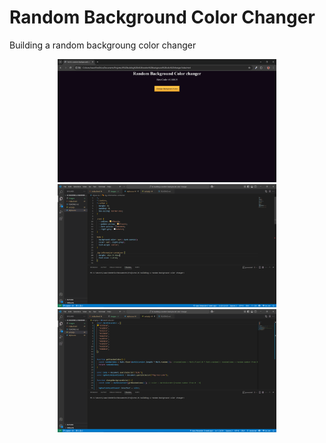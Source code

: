 # Random Background Color Changer
Building a random backgroung color changer 

<p align="center">
    <img src="./images/Screenshot (39).png" width="350" title="hover text">
    <img src="./images/Screenshot (40).png" width="350" title="hover text">
    <img src="./images/Screenshot (41).png" width="350" title="hover text">
  </p>
